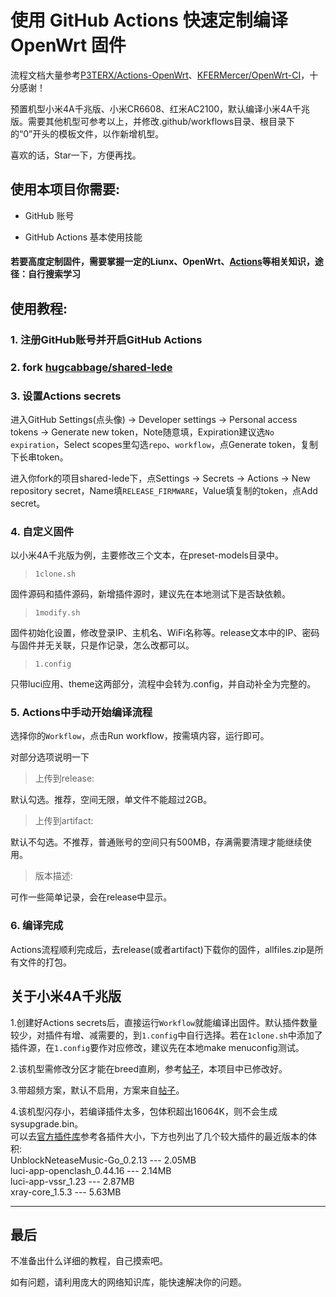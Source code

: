# 使用 GitHub Actions 快速定制编译 OpenWrt 固件

流程文档大量参考[P3TERX/Actions-OpenWrt](https://github.com/P3TERX/Actions-OpenWrt)、[KFERMercer/OpenWrt-CI](https://github.com/KFERMercer/OpenWrt-CI)，十分感谢！

预置机型小米4A千兆版、小米CR6608、红米AC2100，默认编译小米4A千兆版。需要其他机型可参考以上，并修改.github/workflows目录、根目录下的“0”开头的模板文件，以作新增机型。

喜欢的话，Star一下，方便再找。

## 使用本项目你需要:

- GitHub 账号

- GitHub Actions 基本使用技能

#### 若要高度定制固件，需要掌握一定的Liunx、OpenWrt、[Actions](https://docs.github.com/cn/actions)等相关知识，途径：自行搜索学习

## 使用教程:

### 1. 注册GitHub账号并开启GitHub Actions

### 2. fork [hugcabbage/shared-lede](https://github.com/hugcabbage/shared-lede)

### 3. 设置Actions secrets

进入GitHub Settings(点头像) → Developer settings → Personal access tokens → Generate new token，Note随意填，Expiration建议选`No expiration`，Select scopes里勾选`repo`、`workflow`，点Generate token，复制下长串token。

进入你fork的项目shared-lede下，点Settings → Secrets → Actions → New repository secret，Name填`RELEASE_FIRMWARE`，Value填复制的token，点Add secret。

### 4. 自定义固件

以小米4A千兆版为例，主要修改三个文本，在preset-models目录中。

> `1clone.sh`

固件源码和插件源码，新增插件源时，建议先在本地测试下是否缺依赖。

> `1modify.sh`

固件初始化设置，修改登录IP、主机名、WiFi名称等。release文本中的IP、密码与固件并无关联，只是作记录，怎么改都可以。

> `1.config`

只带luci应用、theme这两部分，流程中会转为.config，并自动补全为完整的。

### 5. Actions中手动开始编译流程

选择你的`Workflow`，点击Run workflow，按需填内容，运行即可。

对部分选项说明一下

> 上传到release: 

默认勾选。推荐，空间无限，单文件不能超过2GB。

> 上传到artifact: 

默认不勾选。不推荐，普通账号的空间只有500MB，存满需要清理才能继续使用。

> 版本描述: 

可作一些简单记录，会在release中显示。

### 6. 编译完成

Actions流程顺利完成后，去release(或者artifact)下载你的固件，allfiles.zip是所有文件的打包。

## 关于小米4A千兆版

1.创建好Actions secrets后，直接运行`Workflow`就能编译出固件。默认插件数量较少，对插件有增、减需要的，到`1.config`中自行选择。若在`1clone.sh`中添加了插件源，在`1.config`要作对应修改，建议先在本地make menuconfig测试。

2.该机型需修改分区才能在breed直刷，参考[帖子](https://www.right.com.cn/forum/thread-4052254-1-1.html)，本项目中已修改好。

3.带超频方案，默认不启用，方案来自[帖子](https://www.right.com.cn/forum/thread-4042045-1-1.html)。

4.该机型闪存小，若编译插件太多，包体积超出16064K，则不会生成sysupgrade.bin。<br/>
可以去[官方插件库](https://downloads.openwrt.org/snapshots/packages/mips_24kc/packages/)参考各插件大小，下方也列出了几个较大插件的最近版本的体积:<br/>
UnblockNeteaseMusic-Go_0.2.13 --- 2.05MB<br/>
luci-app-openclash_0.44.16 --- 2.14MB<br/>
luci-app-vssr_1.23 --- 2.87MB<br/>
xray-core_1.5.3 --- 5.63MB<br/>

---

## 最后

不准备出什么详细的教程，自己摸索吧。

如有问题，请利用庞大的网络知识库，能快速解决你的问题。
